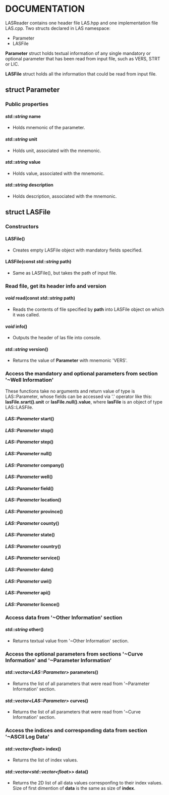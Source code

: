# DOCUMENTATION

LASReader contains one header file LAS.hpp and one implementation file LAS.cpp. Two structs declared in LAS namespace:
  * Parameter
  * LASFile

**Parameter** struct holds textual information of any single mandatory or optional parameter that has been read from input file, 
such as VERS, STRT or LIC.

**LASFile** struct holds all the information that could be read from input file.



## struct Parameter

### Public properties
#### *std::string* name
- Holds mnemonic of the parameter.
#### *std::string* unit
- Holds unit, associated with the mnemonic.
#### *std::string* value
- Holds value, associated with the mnemonic.
#### *std::string* description
- Holds description, associated with the mnemonic.
 



## struct LASFile

### Constructors
#### LASFile()
- Creates empty LASFile object with mandatory fields specified.
#### LASFile(const *std::string* path)
- Same as LASFile(), but takes the path of input file.

### Read file, get its header info and version
#### *void* read(const *std::string* path)
- Reads the contents of file specified by **path** into LASFile object on which it was called.
#### *void* info()
- Outputs the header of las file into console.
#### *std::string* version()
- Returns the value of **Parameter** with mnemonic 'VERS'.

### Access the mandatory and optional parameters from section '~Well Information'
These functions take no arguments and return value of type is LAS::Parameter, whose fields can be accessed via '.' 
operator like this: **lasFile.srart().unit** or **lasFile.null().value**, where **lasFile** is an object of type LAS::LASFile.
#### *LAS::Parameter* start()
#### *LAS::Parameter* stop()
#### *LAS::Parameter* step()
#### *LAS::Parameter* null()
#### *LAS::Parameter* company()
#### *LAS::Parameter* well()
#### *LAS::Parameter* field()
#### *LAS::Parameter* location()
#### *LAS::Parameter* province()
#### *LAS::Parameter* county()
#### *LAS::Parameter* state()
#### *LAS::Parameter* country()
#### *LAS::Parameter* service()
#### *LAS::Parameter* date()
#### *LAS::Parameter* uwi()
#### *LAS::Parameter* api()
#### *LAS::Parameter* licence()

### Access data from '~Other Information' section
#### *std::string* other()
- Returns textual value from '~Other Information' section.

### Access the optional parameters from sections '~Curve Information' and '~Parameter Information'
#### *std::vector\<LAS::Parameter>* parameters()
- Returns the list of all parameters that were read from '~Parameter Information' section.
#### *std::vector\<LAS::Parameter>* curves()
- Returns the list of all parameters that were read from '~Curve Information' section.

### Access the indices and corresponding data from section '~ASCII Log Data'
#### *std::vector\<float>* index()
- Returns the list of index values.
#### *std::vector\<std::vector\<float>>* data()
- Returns the 2D list of all data values corresponfing to their index values.  Size of first dimention of **data** is the same as size of **index**.
